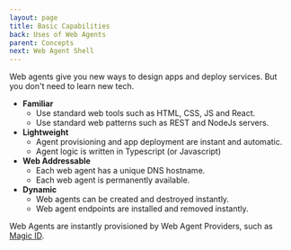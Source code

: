 ```yaml
---
layout: page
title: Basic Capabilities
back: Uses of Web Agents
parent: Concepts
next: Web Agent Shell
---
```

Web agents give you new ways to design apps and deploy services. But you don't need
to learn new tech.

- **Familiar**
  - Use standard web tools such as HTML, CSS, JS and React.
  - Use standard web patterns such as REST and NodeJs servers.
- **Lightweight**
  - Agent provisioning and app deployment are instant and automatic.
  - Agent logic is written in Typescript (or Javascript)
- **Web Addressable**
  - Each web agent has a unique DNS hostname.
  - Each web agent is permanently available.
- **Dynamic**
  - Web agents can be created and destroyed instantly.
  - Web agent endpoints are installed and removed instantly.

Web Agents are instantly provisioned by Web Agent Providers, such as [Magic ID](https://magic-id.com).
